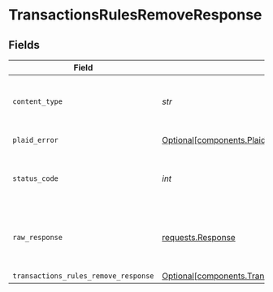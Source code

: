 # TransactionsRulesRemoveResponse


## Fields

| Field                                                                                                              | Type                                                                                                               | Required                                                                                                           | Description                                                                                                        |
| ------------------------------------------------------------------------------------------------------------------ | ------------------------------------------------------------------------------------------------------------------ | ------------------------------------------------------------------------------------------------------------------ | ------------------------------------------------------------------------------------------------------------------ |
| `content_type`                                                                                                     | *str*                                                                                                              | :heavy_check_mark:                                                                                                 | HTTP response content type for this operation                                                                      |
| `plaid_error`                                                                                                      | [Optional[components.PlaidError]](../../models/components/plaiderror.md)                                           | :heavy_minus_sign:                                                                                                 | Error response                                                                                                     |
| `status_code`                                                                                                      | *int*                                                                                                              | :heavy_check_mark:                                                                                                 | HTTP response status code for this operation                                                                       |
| `raw_response`                                                                                                     | [requests.Response](https://requests.readthedocs.io/en/latest/api/#requests.Response)                              | :heavy_check_mark:                                                                                                 | Raw HTTP response; suitable for custom response parsing                                                            |
| `transactions_rules_remove_response`                                                                               | [Optional[components.TransactionsRulesRemoveResponse]](../../models/components/transactionsrulesremoveresponse.md) | :heavy_minus_sign:                                                                                                 | OK                                                                                                                 |